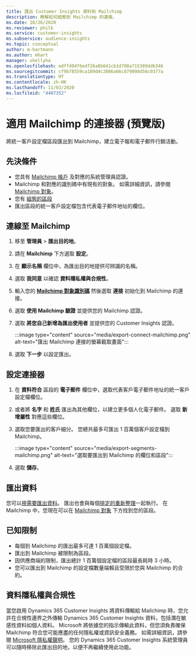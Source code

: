```yaml
---
title: 匯出 Customer Insights 資料到 Mailchimp
description: 瞭解如何組態到 Mailchimp 的連接。
ms.date: 10/26/2020
ms.reviewer: philk
ms.service: customer-insights
ms.subservice: audience-insights
ms.topic: conceptual
author: m-hartmann
ms.author: mhart
manager: shellyha
ms.openlocfilehash: edff494f6edf26a8b641cb1d788a715389ddb346
ms.sourcegitcommit: cf9b78559ca189d4c2086a66c879098d56c0377a
ms.translationtype: HT
ms.contentlocale: zh-HK
ms.lasthandoff: 11/03/2020
ms.locfileid: "4407352"
---
```

# <a name="connector-for-mailchimp-preview"></a>適用 Mailchimp 的連接器 (預覽版)

將統一客戶設定檔區段匯出到 Mailchimp，建立電子報和電子郵件行銷活動。

## <a name="prerequisites"></a>先決條件

-   您具有 [Mailchimp 帳戶](https://mailchimp.com/) 及對應的系統管理員認證。
-   Mailchimp 和對應的識別碼中有現有的對象。 如需詳細資訊，請參閱 [Mailchimp 對象](https://mailchimp.com/help/create-audience/)。
-   您有 [組態的區段](segments.md)
-   匯出區段的統一客戶設定檔包含代表電子郵件地址的欄位。

## <a name="connect-to-mailchimp"></a>連線至 Mailchimp

1. 移至 **管理員** > **匯出目的地**。

1. 請在 **Mailchimp** 下方選取 **設定**。

1. 在 **顯示名稱** 欄位中，為匯出目的地提供可辨識的名稱。

1. 選取 **我同意** 以確認 **資料隱私權與合規性**。

1. 輸入您的 **[Mailchimp 對象識別碼](https://mailchimp.com/help/find-audience-id/)** 然後選取 **連接** 初始化到 Mailchimp 的連接。

1. 選取 **使用 Mailchimp 驗證** 並提供您的 Mailchimp 認證。

1. 選取 **將您自己新增為匯出使用者** 並提供您的 Customer Insights 認證。

   :::image type="content" source="media/export-connect-mailchimp.png" alt-text="匯出 Mailchimp 連接的螢幕截取畫面":::

1. 選取 **下一步** 以設定匯出。

## <a name="configure-the-connector"></a>設定連接器

1. 在 **資料符合** 區段的 **電子郵件** 欄位中，選取代表客戶電子郵件地址的統一客戶設定檔欄位。 

1. 或者將 **名字** 和 **姓氏** 匯出為其他欄位，以建立更多個人化電子郵件。 選取 **新增屬性** 對應這些欄位。

1. 選取您要匯出的客戶細分。 您總共最多可匯出 1 百萬個客戶設定檔到 Mailchimp。

   :::image type="content" source="media/export-segments-mailchimp.png" alt-text="選取要匯出到 Mailchimp 的欄位和區段":::

1. 選取 **儲存**。

## <a name="export-the-data"></a>匯出資料

您可以[視需要匯出資料](export-destinations.md)。 匯出也會與每個[排定的重新整理](system.md#schedule-tab)一起執行。 在 Mailchimp 中，您現在可以在 [Mailchimp 對象](https://mailchimp.com/help/create-audience/) 下方找到您的區段。

## <a name="known-limitations"></a>已知限制

- 每個到 Mailchimp 的匯出最多可達 1 百萬個設定檔。
- 匯出到 Mailchimp 被限制為區段。
- 因供應商端的限制，匯出總計 1 百萬個設定檔的區段最長耗時 3 小時。 
- 您可以匯出到 Mailchimp 的設定檔數量端賴且受限於您與 Mailchimp 的合約。

## <a name="data-privacy-and-compliance"></a>資料隱私權與合規性

當您啟用 Dynamics 365 Customer Insights 將資料傳輸給 Mailchimp 時，您允許在合規性邊界之外傳輸 Dynamics 365 Customer Insights 資料，包括潛在敏感性資料如個人資料。 Microsoft 將依據您的指示傳輸此資料，但您須負責確保 Mailchimp 符合您可能應盡的任何隱私權或資訊安全義務。 如需詳細資訊，請參閱 [Microsoft 隱私權聲明](https://go.microsoft.com/fwlink/?linkid=396732)。
您的 Dynamics 365 Customer Insights 系統管理員可以隨時移除此匯出目的地，以便不再繼續使用此功能。
